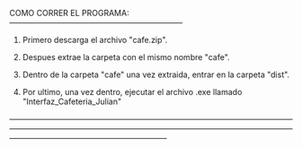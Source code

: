 COMO CORRER EL PROGRAMA:
——————————————————————

1. Primero descarga el archivo "cafe.zip".

2. Despues extrae la carpeta con el mismo nombre "cafe".

3. Dentro de la carpeta "cafe" una vez extraida, entrar en la carpeta "dist".

4. Por ultimo, una vez dentro, ejecutar el archivo .exe llamado "Interfaz_Cafeteria_Julian"

————————————————————————————————————————————————————————————————————————————————————————————
